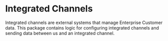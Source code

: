 # Integrated Channels

Integrated channels are external systems that manage Enterprise Customer data. This package contains logic
for configuring integrated channels and sending data between us and an integrated channel.

